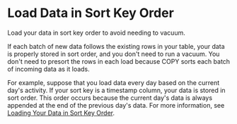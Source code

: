 # Load Data in Sort Key Order<a name="c_best-practices-sort-key-order"></a>

Load your data in sort key order to avoid needing to vacuum\.

If each batch of new data follows the existing rows in your table, your data is properly stored in sort order, and you don't need to run a vacuum\. You don't need to presort the rows in each load because COPY sorts each batch of incoming data as it loads\.

For example, suppose that you load data every day based on the current day's activity\. If your sort key is a timestamp column, your data is stored in sort order\. This order occurs because the current day's data is always appended at the end of the previous day's data\. For more information, see [Loading Your Data in Sort Key Order](vacuum-load-in-sort-key-order.md)\.